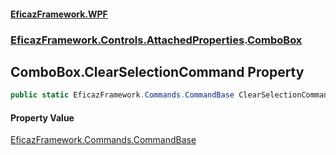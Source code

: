 #### [EficazFramework.WPF](EficazFrameworkWPF.md 'EficazFramework WPF')
### [EficazFramework.Controls.AttachedProperties](EficazFrameworkWPF.md#EficazFramework.Controls.AttachedProperties 'EficazFramework.Controls.AttachedProperties').[ComboBox](EficazFramework.Controls.AttachedProperties/ComboBox.md 'EficazFramework.Controls.AttachedProperties.ComboBox')

## ComboBox.ClearSelectionCommand Property

```csharp
public static EficazFramework.Commands.CommandBase ClearSelectionCommand { get; }
```

#### Property Value
[EficazFramework.Commands.CommandBase](https://docs.microsoft.com/en-us/dotnet/api/EficazFramework.Commands.CommandBase 'EficazFramework.Commands.CommandBase')